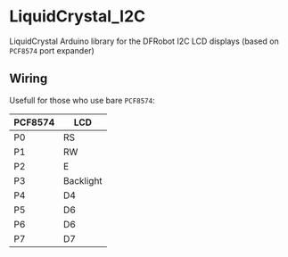# LiquidCrystal_I2C
LiquidCrystal Arduino library for the DFRobot I2C LCD displays (based on `PCF8574` port expander)

## Wiring

Usefull for those who use bare `PCF8574`:

| PCF8574 | LCD       |
| ------- | --------- |
| P0      | RS        |
| P1      | RW        |
| P2      | E         |
| P3      | Backlight |
| P4      | D4        |
| P5      | D6        |
| P6      | D6        |
| P7      | D7        |

